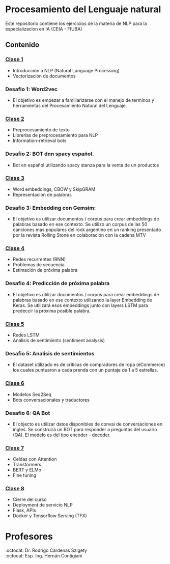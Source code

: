 # Procesamiento del Lenguaje natural

Este repositorio contiene los ejercicios de la materia de NLP para la especializacion en IA (CEIA - FIUBA)

## Contenido

### [Clase 1](clase_1/README.md)

- Introducción a NLP (Natural Language Processing)
- Vectorización de documentos
### Desafio 1: Word2vec
- El objetivo es empezar a familiarizarse con el manejo de terminos y herramientas del Procesamiento Natural del Lenguaje.

### [Clase 2](clase_2/README.md)

- Preprocesamiento de texto
- Librerías de preprocesamiento para NLP
- Information-retrieval bots
### Desafio 2: BOT dnn spacy español. 
- Bot en español utilizando spacy stanza para la venta de un productos

### [Clase 3](clase_3/README.md)

- Word embeddings, CBOW y SkipGRAM
- Representación de palabras
### Desafio 3: Embedding con Gemsim:
- El objetivo es utilizar documentos / corpus para crear embeddings de palabras basado en ese contexto. Se utilizo un corpus de las 50 canciones mas populares del rock argentino en un ranking presentado por la revista Rolling Stone en colaboración con la cadena MTV

### [Clase 4](clase_4/README.md)

- Redes recurrentes (RNN)
- Problemas de secuencia
- Estimación de próxima palabra
### Desafio 4: Predicción de próxima palabra
- El objetivo es utilizar documentos / corpus para crear embeddings de palabras basado en ese contexto utilizando la layer Embedding de Keras. Se utilizará esos embeddings junto con layers LSTM para predeccir la próxima posible palabra.

### [Clase 5](clase_5/README.md)

- Redes LSTM
- Análisis de sentimiento (sentiment analysis)
### Desafio 5: Analisis de sentimientos
- El dataset utilizado es de críticas de compradores de ropa (eCommerce) los cuales puntuaron a cada prenda con un puntaje de 1 a 5 estrellas.

### [Clase 6](clase_6/README.md)

- Modelos Seq2Seq
- Bots conversacionales y traductores
### Desafio 6: QA Bot
- El objecto es utilizar datos disponibles de convai de conversaciones en ingleś. Se construirá un BOT para responder a preguntas del usuario (QA). El modelo es del tipo encoder - decoder.

### [Clase 7](clase_7/README.md)

- Celdas con Attention
- Transformers
- BERT y ELMo
- Fine tuning

### [Clase 8](clase_8/README.md)

- Cierre del curso
- Deployment de servicio NLP
- Flask, APIs
- Docker y Tensorflow Serving (TFX)

# Profesores

:octocat: Dr. Rodrigo Cardenas Szigety\
:octocat: Esp. Ing. Hernán Contigiani
